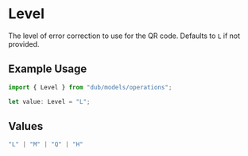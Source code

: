 # Level

The level of error correction to use for the QR code. Defaults to `L` if not provided.

## Example Usage

```typescript
import { Level } from "dub/models/operations";

let value: Level = "L";
```

## Values

```typescript
"L" | "M" | "Q" | "H"
```